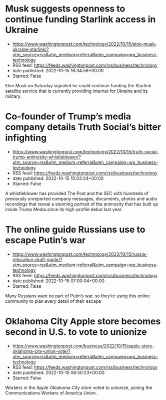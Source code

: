 # Musk suggests openness to continue funding Starlink access in Ukraine
 - https://www.washingtonpost.com/technology/2022/10/15/elon-musk-ukraine-starlink/?utm_source=rss&utm_medium=referral&utm_campaign=wp_business-technology
 - RSS feed: https://feeds.washingtonpost.com/rss/business/technology
 - date published: 2022-10-15 16:34:56+00:00
 - Starred: False

Elon Musk on Saturday signaled he could continue funding the Starlink satellite service that is currently providing internet for Ukraine and its military.

# Co-founder of Trump’s media company details Truth Social’s bitter infighting
 - https://www.washingtonpost.com/technology/2022/10/15/truth-social-trump-animosity-whistleblower/?utm_source=rss&utm_medium=referral&utm_campaign=wp_business-technology
 - RSS feed: https://feeds.washingtonpost.com/rss/business/technology
 - date published: 2022-10-15 15:03:24+00:00
 - Starred: False

A whistleblower has provided The Post and the SEC with hundreds of previously unreported company messages, documents, photos and audio recordings that reveal a stunning portrait of the animosity that has built up inside Trump Media since its high-profile debut last year.

# The online guide Russians use to escape Putin’s war
 - https://www.washingtonpost.com/technology/2022/10/15/russia-relocation-draft-guide/?utm_source=rss&utm_medium=referral&utm_campaign=wp_business-technology
 - RSS feed: https://feeds.washingtonpost.com/rss/business/technology
 - date published: 2022-10-15 07:00:04+00:00
 - Starred: False

Many Russians want no part of Putin’s war, so they’re using this online community to plan every detail of their escape

# Oklahoma City Apple store becomes second in U.S. to vote to unionize
 - https://www.washingtonpost.com/business/2022/10/15/apple-store-oklahoma-city-union-vote/?utm_source=rss&utm_medium=referral&utm_campaign=wp_business-technology
 - RSS feed: https://feeds.washingtonpost.com/rss/business/technology
 - date published: 2022-10-15 06:50:23+00:00
 - Starred: False

Workers in the Apple Oklahoma City store voted to unionize, joining the Communications Workers of America Union.
